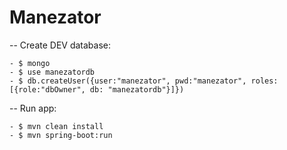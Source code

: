 # Manezator


-- Create DEV database:

	- $ mongo
	- $ use manezatordb
	- $ db.createUser({user:"manezator", pwd:"manezator", roles:[{role:"dbOwner", db: "manezatordb"}]})

-- Run app:

	- $ mvn clean install 
	- $ mvn spring-boot:run

